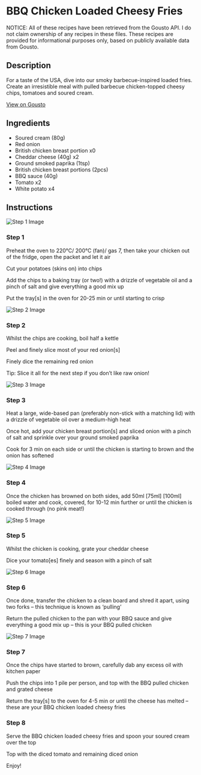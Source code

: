 # BBQ Chicken Loaded Cheesy Fries

NOTICE: All of these recipes have been retrieved from the Gousto API. I do not claim ownership of any recipes in these files. These recipes are provided for informational purposes only, based on publicly available data from Gousto.

## Description

For a taste of the USA, dive into our smoky barbecue-inspired loaded fries. Create an irresistible meal with pulled barbecue chicken-topped cheesy chips, tomatoes and soured cream. 

[View on Gousto](https://www.gousto.co.uk/recipes/cookbook/bbq-chicken-loaded-cheesy-fries)

## Ingredients

- Soured cream (80g)
- Red onion
- British chicken breast portion x0
- Cheddar cheese (40g) x2
- Ground smoked paprika (1tsp)
- British chicken breast portions (2pcs)
- BBQ sauce (40g)
- Tomato x2
- White potato x4

## Instructions

![Step 1 Image](https://production-media.gousto.co.uk/cms/recipe-step-image/Step-1-1599496751241-x200.jpg)

### Step 1

Preheat the oven to 220°C/ 200°C (fan)/ gas 7, then take your chicken out of the fridge, open the packet and let it air

Cut your potatoes (skins on) into chips

Add the chips to a baking tray (or two!) with a drizzle of vegetable oil and a pinch of salt and give everything a good mix up

Put the tray[s] in the oven for 20-25 min or until starting to crisp

![Step 2 Image](https://production-media.gousto.co.uk/cms/recipe-step-image/Step-2-1599496758306-x200.jpg)

### Step 2

Whilst the chips are cooking, boil half a kettle

Peel and finely slice most of your red onion[s]

Finely dice the remaining red onion

Tip: Slice it all for the next step if you don’t like raw onion!

![Step 3 Image](https://production-media.gousto.co.uk/cms/recipe-step-image/Step-3-1599496768938-x200.jpg)

### Step 3

Heat a large, wide-based pan (preferably non-stick with a matching lid) with a drizzle of vegetable oil over a medium-high heat

Once hot, add your chicken breast portion[s] and sliced onion with a pinch of salt and sprinkle over your ground smoked paprika

Cook for 3 min on each side or until the chicken is starting to brown and the onion has softened

![Step 4 Image](https://production-media.gousto.co.uk/cms/recipe-step-image/Step-4-1599496787839-x200.jpg)

### Step 4

Once the chicken has browned on both sides, add 50ml <span class="text-purple">[75ml]</span> <span class="text-danger">[100ml] </span>boiled water and cook, covered, for 10-12 min further or until the chicken is cooked through (no pink meat!)

![Step 5 Image](https://production-media.gousto.co.uk/cms/recipe-step-image/Step-5-1-1599496794603-x200.jpg)

### Step 5

Whilst the chicken is cooking, grate your cheddar cheese

Dice your tomato[es] finely and season with a pinch of salt

![Step 6 Image](https://production-media.gousto.co.uk/cms/recipe-step-image/Step-7-1599496803795-x200.jpg)

### Step 6

Once done, transfer the chicken to a clean board and shred it apart, using two forks – this technique is known as ‘pulling’

Return the pulled chicken to the pan with your BBQ sauce and give everything a good mix up – this is your BBQ pulled chicken

![Step 7 Image](https://production-media.gousto.co.uk/cms/recipe-step-image/step-7-1631604736260-x200.jpg)

### Step 7

Once the chips have started to brown, carefully dab any excess oil with kitchen paper

Push the chips into 1 pile per person, and top with the BBQ pulled chicken and grated cheese

Return the tray[s] to the oven for 4-5 min or until the cheese has melted – these are your BBQ chicken loaded cheesy fries

### Step 8

Serve the BBQ chicken loaded cheesy fries and spoon your soured cream over the top

Top with the diced tomato and remaining diced onion

Enjoy!


